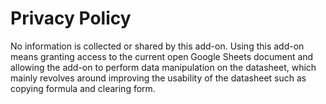 # Privacy Policy
No information is collected or shared by this add-on. Using this add-on means granting access to the current open Google Sheets document and allowing the add-on to perform data manipulation on the datasheet, which mainly revolves around improving the usability of the datasheet such as copying formula and clearing form.
